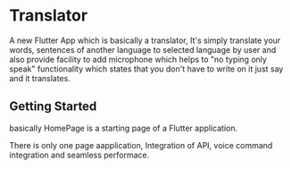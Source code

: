 # Translator

A new Flutter App which is basically a translator, It's simply translate your words, sentences of another language to selected language by user and also provide facility to add microphone which helps to "no typing only speak" functionality which states that you don't have to write on it just say and it translates.

## Getting Started

basically HomePage is a starting page of a Flutter application.

There is only one page aapplication, Integration of API, voice command integration and seamless performace.




